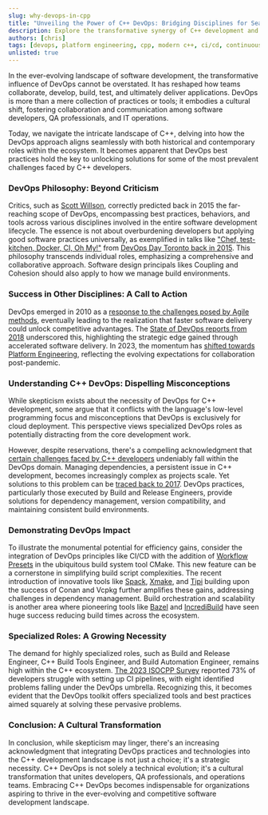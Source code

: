 ```yaml
---
slug: why-devops-in-cpp
title: "Unveiling the Power of C++ DevOps: Bridging Disciplines for Seamless Development"
description: Explore the transformative synergy of C++ development and DevOps practices in our insightful blog. Uncover how the cultural shift advocated by DevOps aligns seamlessly with the historical and current roles within the C++ ecosystem, addressing prevalent challenges faced by developers. Dive deep into the philosophy, success stories, and specialized tools like CMake, Spack, and Xmake that redefine efficiency in C++ DevOps. From dependency management to build script complexities, discover how embracing the principles of DevOps not only streamlines processes but also fosters a collaborative and efficient development environment. Join us on this journey where software development meets cultural transformation, empowering teams to deliver high-quality code with speed, reliability, and precision.
authors: [chris]
tags: [devops, platform engineering, cpp, modern c++, ci/cd, continuous integration, continuous delivery, build automation, c++ build tools, cmake, xmake, spack, conan, vcpkg, bazel]
unlisted: true
---
```


In the ever-evolving landscape of software development, the transformative influence of DevOps cannot be overstated. It has reshaped how teams collaborate, develop, build, test, and ultimately deliver applications. DevOps is more than a mere collection of practices or tools; it embodies a cultural shift, fostering collaboration and communication among software developers, QA professionals, and IT operations.

Today, we navigate the intricate landscape of C++, delving into how the DevOps approach aligns seamlessly with both historical and contemporary roles within the ecosystem. It becomes apparent that DevOps best practices hold the key to unlocking solutions for some of the most prevalent challenges faced by C++ developers.

<!-- truncate -->

### DevOps Philosophy: Beyond Criticism

Critics, such as [Scott Willson](https://www.quora.com/What-should-a-DevOps-know-in-2015/answer/Scott-Willson-4), correctly predicted back in 2015 the far-reaching scope of DevOps, encompassing best practices, behaviors, and tools across various disciplines involved in the entire software development lifecycle. The essence is not about overburdening developers but applying good software practices universally, as exemplified in talks like ["Chef, test-kitchen, Docker, CI, Oh My!"](https://legacy.devopsdays.org/events/2015-toronto/proposals/Chef,%20test-kitchen,%20Docker,%20CI,%20Oh%20My!) from [DevOps Day Toronto back in 2015](https://legacy.devopsdays.org/events/2015-toronto/program/). This philosophy transcends individual roles, emphasizing a comprehensive and collaborative approach. Software design principals likes Coupling and Cohesion should also apply to how we manage build environments.

### Success in Other Disciplines: A Call to Action

DevOps emerged in 2010 as a [response to the challenges posed by Agile methods](https://www.atlassian.com/devops/what-is-devops/history-of-devops), eventually leading to the realization that faster software delivery could unlock competitive advantages. The [State of DevOps reports from 2018](https://www.prnewswire.com/news-releases/devops-research-and-assessment-dora-announces-the-2018-accelerate-state-of-devops-report-300703837.html) underscored this, highlighting the strategic edge gained through accelerated software delivery. In 2023, the momentum has [shifted towards Platform Engineering](https://thenewstack.io/qa-patrick-debois-on-the-past-present-and-future-of-devops/), reflecting the evolving expectations for collaboration post-pandemic.

### Understanding C++ DevOps: Dispelling Misconceptions

While skepticism exists about the necessity of DevOps for C++ development, some argue that it conflicts with the language's low-level programming focus and misconceptions that DevOps is exclusively for cloud deployment. This perspective views specialized DevOps roles as potentially distracting from the core development work.

However, despite reservations, there's a compelling acknowledgment that [certain challenges faced by C++ developers](https://www.incredibuild.com/blog/top-8-c-developer-pain-points) undeniably fall within the DevOps domain. Managing dependencies, a persistent issue in C++ development, becomes increasingly complex as projects scale. Yet solutions to this problem can be [traced back to 2017](https://devops.com/devops-challenges-c-c-projects/). DevOps practices, particularly those executed by Build and Release Engineers, provide solutions for dependency management, version compatibility, and maintaining consistent build environments.

### Demonstrating DevOps Impact

To illustrate the monumental potential for efficiency gains, consider the integration of DevOps principles like CI/CD with the addition of [Workflow Presets](https://gitlab.kitware.com/cmake/cmake/-/issues/23118) in the ubiquitous build system tool CMake. This new feature can be a cornerstone in simplifying build script complexities. The recent introduction of innovative tools like [Spack](https://spack.readthedocs.io/en/latest/), [Xmake](https://xmake.io/#/), and [Tipi](https://tipi.build/) building upon the success of Conan and Vcpkg further amplifies these gains, addressing challenges in dependency management. Build orchestration and scalability is another area where pioneering tools like [Bazel](https://bazel.build/basics/distributed-builds) and [IncrediBuild](https://www.incredibuild.com/) have seen huge success reducing build times across the ecosystem.

### Specialized Roles: A Growing Necessity

The demand for highly specialized roles, such as Build and Release Engineer, C++ Build Tools Engineer, and Build Automation Engineer, remains high within the C++ ecosystem. [The 2023 ISOCPP Survey](https://isocpp.org/files/papers/CppDevSurvey-2023-summary.pdf) reported 73% of developers struggle with setting up CI pipelines, with eight identified problems falling under the DevOps umbrella. Recognizing this, it becomes evident that the DevOps toolkit offers specialized tools and best practices aimed squarely at solving these pervasive problems.

### Conclusion: A Cultural Transformation

In conclusion, while skepticism may linger, there's an increasing acknowledgment that integrating DevOps practices and technologies into the C++ development landscape is not just a choice; it's a strategic necessity. C++ DevOps is not solely a technical evolution; it's a cultural transformation that unites developers, QA professionals, and operations teams. Embracing C++ DevOps becomes indispensable for organizations aspiring to thrive in the ever-evolving and competitive software development landscape.
